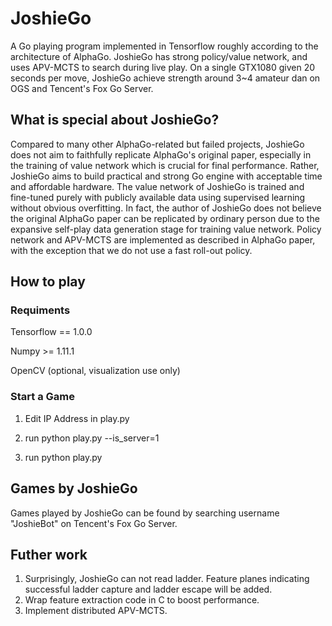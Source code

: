 # JoshieGo
A Go playing program implemented in Tensorflow roughly according to the architecture of AlphaGo. 
JoshieGo has strong policy/value network, and uses APV-MCTS to search during live play. On a single GTX1080 given 20 seconds per move, 
JoshieGo achieve strength around 3~4 amateur dan on OGS and Tencent's Fox Go Server.


## What is special about JoshieGo?
Compared to many other AlphaGo-related but failed projects, JoshieGo does not aim to faithfully replicate AlphaGo's original paper, especially in the training
of value network which is crucial for final performance. Rather, JoshieGo aims to build practical and strong 
Go engine with acceptable time and affordable hardware. 
The value network of JoshieGo is trained and fine-tuned purely with publicly available data using
supervised learning without obvious overfitting. In fact, the author of JoshieGo does not believe the original AlphaGo paper can be replicated 
by ordinary person due to the expansive self-play data generation stage for training value network. Policy network and APV-MCTS are implemented 
as described in AlphaGo paper, with the exception that we do not use a fast roll-out policy.

## How to play

### Requiments

Tensorflow == 1.0.0

Numpy >= 1.11.1

OpenCV (optional, visualization use only)

### Start a Game

1. Edit IP Address in play.py

2. run python play.py --is_server=1

3. run python play.py

## Games by JoshieGo

Games played by JoshieGo can be found by searching username "JoshieBot" on Tencent's Fox Go Server.

## Futher work

1. Surprisingly, JoshieGo can not read ladder. Feature planes indicating successful ladder capture and ladder escape will be added.
2. Wrap feature extraction code in C to boost performance.
3. Implement distributed APV-MCTS.
